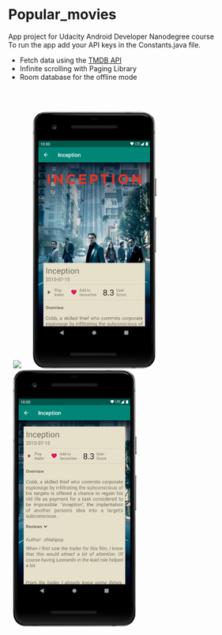 # Popular_movies

App project for Udacity Android Developer Nanodegree course <br>
To run the app add your API keys in the Constants.java file.

* Fetch data using the  <a href="https://www.themoviedb.org" target="_blank">TMDB API</a>
* Infinite scrolling with Paging Library
* Room database for the offline mode
<br>
<br>
<p>
<img hspace="10" src="s1.png" width="250px"/> 
<img hspace="10" src="s2.png" width="250px"/> 
<img hspace="10" src="s3.png" width="250px"/>
</p>
